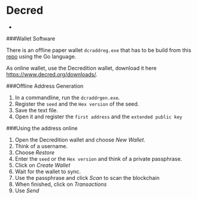 # Decred
-

###Wallet Software

There is an offline paper wallet `dcraddreg.exe` that has to be build from this [repo](https://github.com/decred/dcraddrgen) using the Go language.

As online wallet, use the Decredition wallet, download it here <https://www.decred.org/downloads/>.

###Offline Address Generation

1. In a commandline, run the `dcraddrgen.exe`.
2. Register the `seed` and the `Hex version` of the seed. 
3. Save the text file.
4. Open it and register the `first address` and the `extended public key`

###Using the address online

1.  Open the Decredition wallet and choose *New Wallet*.
2. Think of a username.
3. Choose *Restore*
4. Enter the `seed` or the `Hex version` and think of a private passphrase.
5. Click on *Create Wallet*
5. Wait for the wallet to sync.
6. Use the passphrase and click *Scan* to scan the blockchain 
6. When finished, click on *Transactions*
7. Use *Send*
